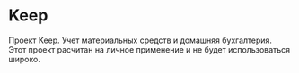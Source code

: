 Keep
====

Проект Keep. Учет материальных средств и домашняя бухгалтерия. Этот проект расчитан на личное применение и не будет использоваться широко.
